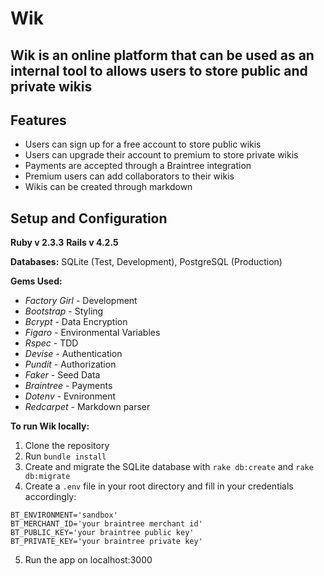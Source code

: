 # Wik

## Wik is an online platform that can be used as an internal tool to allows users to store public and private wikis

## Features
- Users can sign up for a free account to store public wikis
- Users can upgrade their account to premium to store private wikis
- Payments are accepted through a Braintree integration
- Premium users can add collaborators to their wikis
- Wikis can be created through markdown

## Setup and Configuration
**Ruby v 2.3.3**
**Rails v 4.2.5**

**Databases:** SQLite (Test, Development), PostgreSQL (Production)

**Gems Used:**
- _Factory Girl_ - Development
- _Bootstrap_ - Styling
- _Bcrypt_ - Data Encryption
- _Figaro_ - Environmental Variables
- _Rspec_ - TDD
- _Devise_ - Authentication
- _Pundit_ - Authorization
- _Faker_ - Seed Data
- _Braintree_ - Payments
- _Dotenv_ - Evnironment
- _Redcarpet_ - Markdown parser

**To run Wik locally:**
1. Clone the repository
2. Run `bundle install`
3. Create and migrate the SQLite database with `rake db:create` and `rake db:migrate`
4. Create a `.env` file in your root directory and fill in your credentials accordingly:
```
BT_ENVIRONMENT='sandbox'
BT_MERCHANT_ID='your braintree merchant id'
BT_PUBLIC_KEY='your braintree public key'
BT_PRIVATE_KEY='your braintree private key'
```
5. Run the app on localhost:3000
